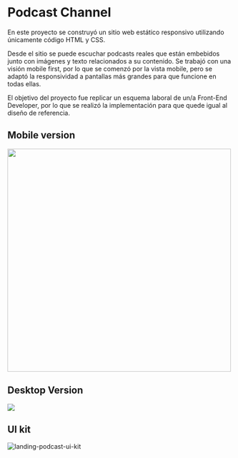 # Podcast Channel

En este proyecto se construyó un sitio web estático responsivo utilizando únicamente código HTML y CSS.

Desde el sitio se puede escuchar podcasts reales que están embebidos junto con imágenes y texto relacionados a su contenido. Se trabajó con una visión mobile first, por lo que se comenzó por la vista mobile, pero se adaptó la responsividad a pantallas más grandes para que funcione en todas ellas.

El objetivo del proyecto fue replicar un esquema laboral de un/a Front-End Developer, por lo que se realizó la implementación para que quede igual al diseño de referencia.

## Mobile version

<img align="center" height="500px" src="https://user-images.githubusercontent.com/51206642/86972960-629d6400-c139-11ea-9b68-65276a1ac9aa.png">

## Desktop Version

<img align="center" src="https://user-images.githubusercontent.com/51206642/86972934-56190b80-c139-11ea-9d83-dbe3069a365d.png">

## UI kit

![landing-podcast-ui-kit](https://user-images.githubusercontent.com/51206642/86972969-67faae80-c139-11ea-8bc3-19c9a166de1c.png)
